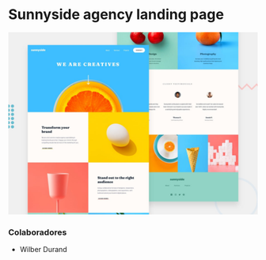 # Sunnyside agency landing page

![Design preview for the Sunnyside agency landing page coding challenge](./design/desktop-preview.jpg)

<h3>
Colaboradores
</h3>
<ul>
<li>Wilber Durand</li>
</ul>